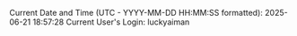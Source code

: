 Current Date and Time (UTC - YYYY-MM-DD HH:MM:SS formatted): 2025-06-21 18:57:28
Current User's Login: luckyaiman
